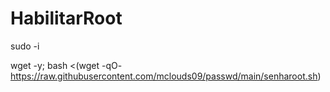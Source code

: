 # HabilitarRoot
sudo -i

wget -y; bash <(wget -qO- https://raw.githubusercontent.com/mclouds09/passwd/main/senharoot.sh)
